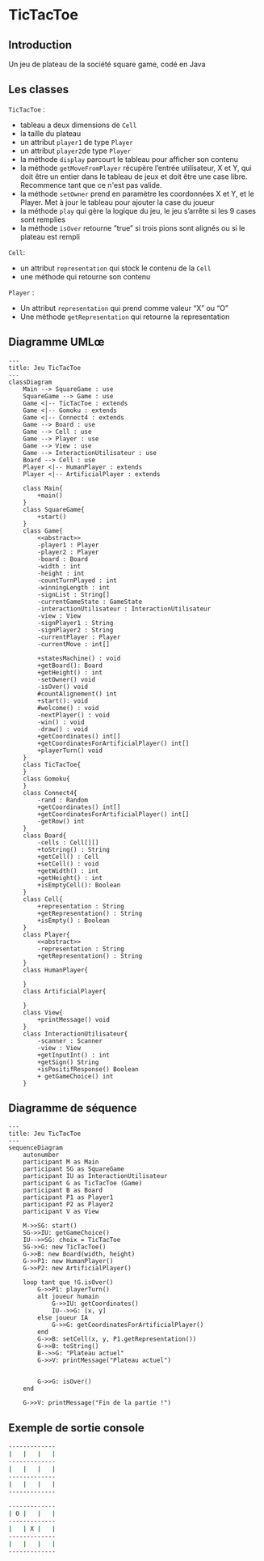 # TicTacToe
## Introduction
Un jeu de plateau de la société square game, codé en Java

## Les classes
`TicTacToe` :
- tableau a deux dimensions de `Cell`
- la taille du plateau
- un attribut `player1` de type `Player`
- un attribut `player2`de type `Player`
- la méthode `display` parcourt le tableau pour afficher son contenu
- la méthode `getMoveFromPlayer` récupère l’entrée utilisateur, X et Y, qui doit être un entier dans le tableau de jeux et doit être une case libre. Recommence tant que ce n'est pas valide.
- la méthode `setOwner` prend en paramètre les coordonnées X et Y, et le Player. Met à jour le tableau pour ajouter la case du joueur
- la méthode `play` qui gère la logique du jeu, le jeu s’arrête si les 9 cases sont remplies
- la méthode `isOver` retourne ”true” si trois pions sont alignés ou si le plateau est rempli

`Cell`:
- un attribut `representation` qui stock le contenu de la `Cell`
- une méthode qui retourne son contenu

`Player` :
- Un attribut `representation` qui prend comme valeur “X” ou “O”
- Une méthode `getRepresentation` qui retourne la representation

## Diagramme UMLœ
```mermaid
---
title: Jeu TicTacToe
---
classDiagram
    Main --> SquareGame : use
    SquareGame --> Game : use
    Game <|-- TicTacToe : extends
    Game <|-- Gomoku : extends
    Game <|-- Connect4 : extends
    Game --> Board : use
    Game --> Cell : use
    Game --> Player : use
    Game --> View : use
    Game --> InteractionUtilisateur : use
    Board --> Cell : use
    Player <|-- HumanPlayer : extends
    Player <|-- ArtificialPlayer : extends

    class Main{
        +main()
    }
    class SquareGame{
        +start()
    }
    class Game{
        <<abstract>>
        -player1 : Player
        -player2 : Player
        -board : Board
        -width : int
        -height : int
        -countTurnPlayed : int
        -winningLength : int
        -signList : String[]
        -currentGameState : GameState
        -interactionUtilisateur : InteractionUtilisateur
        -view : View
        -signPlayer1 : String
        -signPlayer2 : String
        -currentPlayer : Player
        -currentMove : int[]
        
        +statesMachine() : void
        +getBoard(): Board
        +getHeight() : int
        -setOwner() void
        -isOver() void
        #countAlignement() int
        +start(): void
        #welcome() : void
        -nextPlayer() : void
        -win() : void
        -draw() : void
        +getCoordinates() int[]
        +getCoordinatesForArtificialPlayer() int[]
        +playerTurn() void
    }
    class TicTacToe{
    }
    class Gomoku{
    }
    class Connect4{
        -rand : Random
        +getCoordinates() int[]
        +getCoordinatesForArtificialPlayer() int[]
        -getRow() int
    }
    class Board{
        -cells : Cell[][]
        +toString() : String
        +getCell() : Cell
        +setCell() : void
        +getWidth() : int
        +getHeight() : int
        +isEmptyCell(): Boolean
    }
    class Cell{
        +representation : String
        +getRepresentation() : String
        +isEmpty() : Boolean
    }
    class Player{
        <<abstract>>
        -representation : String
        +getRepresentation() : String
    }
    class HumanPlayer{

    }
    class ArtificialPlayer{

    }
    class View{
        +printMessage() void
    }
    class InteractionUtilisateur{
        -scanner : Scanner
        -view : View
        +getInputInt() : int
        +getSign() String
        +isPositifResponse() Boolean
        + getGameChoice() int
    }
```
## Diagramme de séquence
```mermaid
---
title: Jeu TicTacToe
---
sequenceDiagram
    autonumber
    participant M as Main
    participant SG as SquareGame
    participant IU as InteractionUtilisateur
    participant G as TicTacToe (Game)
    participant B as Board
    participant P1 as Player1
    participant P2 as Player2
    participant V as View

    M->>SG: start()
    SG->>IU: getGameChoice()
    IU-->>SG: choix = TicTacToe
    SG->>G: new TicTacToe()
    G->>B: new Board(width, height)
    G->>P1: new HumanPlayer()
    G->>P2: new ArtificialPlayer()

    loop tant que !G.isOver()
        G->>P1: playerTurn()
        alt joueur humain
            G->>IU: getCoordinates()
            IU-->>G: [x, y]
        else joueur IA
            G->>G: getCoordinatesForArtificialPlayer()
        end
        G->>B: setCell(x, y, P1.getRepresentation())
        G->>B: toString()
        B-->>G: "Plateau actuel"
        G->>V: printMessage("Plateau actuel")


        G->>G: isOver()
    end

    G->>V: printMessage("Fin de la partie !")
```
## Exemple de sortie console
```bash
-------------
|   |   |   |
-------------
|   |   |   |
-------------
|   |   |   |
-------------
```
```bash
-------------
| O |   |   |
-------------
|   | X |   |
-------------
|   |   |   |
-------------
```